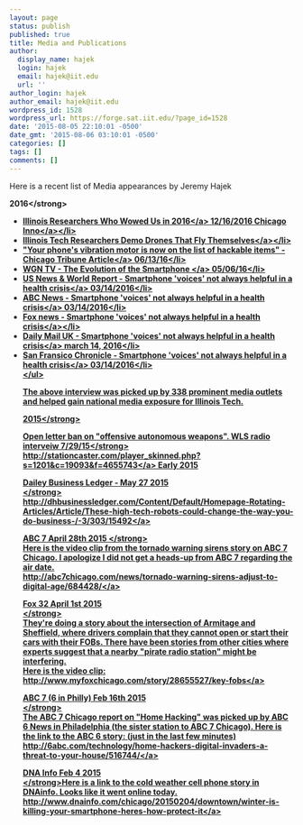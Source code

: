 ```yaml
---
layout: page
status: publish
published: true
title: Media and Publications
author:
  display_name: hajek
  login: hajek
  email: hajek@iit.edu
  url: ''
author_login: hajek
author_email: hajek@iit.edu
wordpress_id: 1528
wordpress_url: https://forge.sat.iit.edu/?page_id=1528
date: '2015-08-05 22:10:01 -0500'
date_gmt: '2015-08-06 03:10:01 -0500'
categories: []
tags: []
comments: []
---
```

<p>Here is a recent list of Media appearances by Jeremy Hajek</p>
<p><strong>2016<&#47;strong></p>
<ul>
<li><a href="http:&#47;&#47;chicagoinno.streetwise.co&#47;2016&#47;12&#47;16&#47;top-illinois-researchers-and-research-projects-in-2016&#47;">Illinois Researchers Who Wowed Us in 2016<&#47;a> 12&#47;16&#47;2016 <a href="http:&#47;&#47;chicagoinno.streetwise.co&#47;">Chicago Inno<&#47;a><&#47;li>
<li><a href="http:&#47;&#47;chicagoinno.streetwise.co&#47;2016&#47;07&#47;27&#47;illinois-tech-researchers-demo-drones-that-fly-themselves&#47;">Illinois Tech Researchers Demo Drones That Fly Themselves<&#47;a><&#47;li>
<li><a href="http:&#47;&#47;www.chicagotribune.com&#47;bluesky&#47;originals&#47;ct-vibration-motor-university-of-illinois-study-bsi-20160613-story.html">"Your phone's vibration motor is now on the list of hackable items" - Chicago Tribune Article<&#47;a> 06&#47;13&#47;16<&#47;li>
<li><a href="http:&#47;&#47;wgntv.com&#47;2016&#47;05&#47;05&#47;the-evolution-of-the-smartphone&#47;#ooid=1yNXliMzE6tnMFasD0cwyq2N9s_gGxS-">WGN TV - The Evolution of the Smartphone <&#47;a> 05&#47;06&#47;16<&#47;li>
<li><a href="http:&#47;&#47;www.usnews.com&#47;news&#47;technology&#47;articles&#47;2016-03-14&#47;smartphone-voices-not-always-helpful-in-health-crisis">US News & World Report - Smartphone 'voices' not always helpful in a health crisis<&#47;a> 03&#47;14&#47;2016<&#47;li>
<li><a href="http:&#47;&#47;abcnews.go.com&#47;Technology&#47;wireStory&#47;smartphone-voices-helpful-health-crisis-37633175">ABC News - Smartphone 'voices' not always helpful in a health crisis<&#47;a> 03&#47;14&#47;2016<&#47;li>
<li><a href="http:&#47;&#47;www.foxnews.com&#47;health&#47;2016&#47;03&#47;14&#47;smartphone-voices-not-always-helpful-in-health-crisis.html?utm_source=feedburner&utm_medium=feed&utm_campaign=Feed%3A+foxnews%2Fhealth+%28Internal+-+Health+-+Text%29">Fox news - Smartphone 'voices' not always helpful in a health crisis<&#47;a><&#47;li>
<li><a href="http:&#47;&#47;www.dailymail.co.uk&#47;sciencetech&#47;article-3492121&#47;Researchers-slam-smartphone-assistants-failing-offer-help-owners-rape-mental-illness-questions.html">Daily Mail UK - Smartphone 'voices' not always helpful in a health crisis<&#47;a> march 14, 2016<&#47;li>
<li><a href="http:&#47;&#47;www.sfgate.com&#47;business&#47;technology&#47;article&#47;Smartphone-voices-not-always-helpful-in-health-6888679.php">San Fransico Chronicle  - Smartphone 'voices' not always helpful in a health crisis<&#47;a> 03&#47;14&#47;2016<&#47;li><br />
<&#47;ul></p>
<p>The above interview was picked up by 338 prominent media outlets and helped gain national media exposure for Illinois Tech. </p>
<p><strong>2015<&#47;strong></p>
<p><strong>Open letter ban on "offensive autonomous weapons". WLS radio interveiw 7&#47;29&#47;15<&#47;strong><br />
<a href="http:&#47;&#47;stationcaster.com&#47;player_skinned.php?s=1201&c=19093&f=4655743">http:&#47;&#47;stationcaster.com&#47;player_skinned.php?s=1201&c=19093&f=4655743<&#47;a> Early 2015</p>
<p><strong>Dailey Business Ledger - May 27 2015<br />
<&#47;strong><br />
<a href="http:&#47;&#47;dhbusinessledger.com&#47;Content&#47;Default&#47;Homepage-Rotating-Articles&#47;Article&#47;These-high-tech-robots-could-change-the-way-you-do-business-&#47;-3&#47;303&#47;15492">http:&#47;&#47;dhbusinessledger.com&#47;Content&#47;Default&#47;Homepage-Rotating-Articles&#47;Article&#47;These-high-tech-robots-could-change-the-way-you-do-business-&#47;-3&#47;303&#47;15492<&#47;a></p>
<p><strong>ABC 7 April 28th 2015 <&#47;strong><br />
Here is the video clip from the tornado warning sirens story on ABC 7 Chicago. I apologize I did not get a heads-up from ABC 7 regarding the air date.<br />
<a href="http:&#47;&#47;abc7chicago.com&#47;news&#47;tornado-warning-sirens-adjust-to-digital-age&#47;684428&#47;">http:&#47;&#47;abc7chicago.com&#47;news&#47;tornado-warning-sirens-adjust-to-digital-age&#47;684428&#47;<&#47;a></p>
<p><strong>Fox 32 April 1st 2015<br />
<&#47;strong><br />
They're doing a story about the intersection of Armitage and Sheffield, where drivers complain that they cannot open or start their cars with their FOBs. There have been stories from other cities where experts suggest that a nearby "pirate radio station" might be interfering.<br />
Here is the video clip:<br />
<a href="http:&#47;&#47;www.myfoxchicago.com&#47;story&#47;28655527&#47;key-fobs">http:&#47;&#47;www.myfoxchicago.com&#47;story&#47;28655527&#47;key-fobs<&#47;a></p>
<p><strong>ABC 7 (6 in Philly)  Feb 16th 2015<br />
<&#47;strong><br />
The ABC 7 Chicago report on "Home Hacking" was picked up by ABC 6 News in Philadelphia (the sister station to ABC 7 Chicago). Here is the link to the ABC 6 story: (just in the last few minutes)<br />
<a href="http:&#47;&#47;6abc.com&#47;technology&#47;home-hackers-digital-invaders-a-threat-to-your-house&#47;516744&#47;">http:&#47;&#47;6abc.com&#47;technology&#47;home-hackers-digital-invaders-a-threat-to-your-house&#47;516744&#47;<&#47;a></p>
<p><strong>DNA Info Feb 4 2015<br />
<&#47;strong>Here is a link to the cold weather cell phone story in DNAinfo. Looks like it went online today.<br />
<a href="http:&#47;&#47;www.dnainfo.com&#47;chicago&#47;20150204&#47;downtown&#47;winter-is-killing-your-smartphone-heres-how-protect-it">http:&#47;&#47;www.dnainfo.com&#47;chicago&#47;20150204&#47;downtown&#47;winter-is-killing-your-smartphone-heres-how-protect-it<&#47;a></p>
